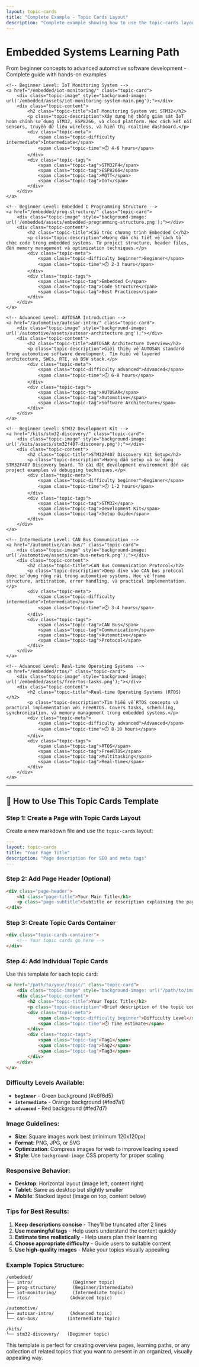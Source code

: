 ```yaml
---
layout: topic-cards
title: "Complete Example - Topic Cards Layout"
description: "Complete example showing how to use the topic-cards layout with multiple cards, different difficulty levels, and proper metadata"
---
```


<div class="page-header">
    <h1 class="page-title">Embedded Systems Learning Path</h1>
    <p class="page-subtitle">From beginner concepts to advanced automotive software development - Complete guide with hands-on examples</p>
</div>

<div class="topic-cards-container">
    
    <!-- Beginner Level: IoT Monitoring System -->
    <a href="/embedded/iot-monitoring/" class="topic-card">
        <div class="topic-image" style="background-image: url('/embedded/assets/iot-monitoring-system-main.png');"></div>
        <div class="topic-content">
            <h2 class="topic-title">IoT Monitoring System với STM32</h2>
            <p class="topic-description">Xây dựng hệ thống giám sát IoT hoàn chỉnh sử dụng STM32, ESP8266, và cloud platform. Học cách kết nối sensors, truyền dữ liệu wireless, và hiển thị realtime dashboard.</p>
            <div class="topic-meta">
                <span class="topic-difficulty intermediate">Intermediate</span>
                <span class="topic-time">⏱️ 4-6 hours</span>
            </div>
            <div class="topic-tags">
                <span class="topic-tag">STM32F4</span>
                <span class="topic-tag">ESP8266</span>
                <span class="topic-tag">MQTT</span>
                <span class="topic-tag">IoT</span>
            </div>
        </div>
    </a>
    
    <!-- Beginner Level: Embedded C Programming Structure -->
    <a href="/embedded/prog-structure/" class="topic-card">
        <div class="topic-image" style="background-image: url('/embedded/assets/embedded-programming-structure.png');"></div>
        <div class="topic-content">
            <h2 class="topic-title">Cấu trúc chương trình Embedded C</h2>
            <p class="topic-description">Hướng dẫn chi tiết về cách tổ chức code trong embedded systems. Từ project structure, header files, đến memory management và optimization techniques.</p>
            <div class="topic-meta">
                <span class="topic-difficulty beginner">Beginner</span>
                <span class="topic-time">⏱️ 2-3 hours</span>
            </div>
            <div class="topic-tags">
                <span class="topic-tag">Embedded C</span>
                <span class="topic-tag">Code Structure</span>
                <span class="topic-tag">Best Practices</span>
            </div>
        </div>
    </a>
    
    <!-- Advanced Level: AUTOSAR Introduction -->
    <a href="/automotive/autosar-intro/" class="topic-card">
        <div class="topic-image" style="background-image: url('/automotive/assets/autosar-architecture.png');"></div>
        <div class="topic-content">
            <h2 class="topic-title">AUTOSAR Architecture Overview</h2>
            <p class="topic-description">Giới thiệu về AUTOSAR standard trong automotive software development. Tìm hiểu về layered architecture, SWCs, RTE, và BSW stack.</p>
            <div class="topic-meta">
                <span class="topic-difficulty advanced">Advanced</span>
                <span class="topic-time">⏱️ 6-8 hours</span>
            </div>
            <div class="topic-tags">
                <span class="topic-tag">AUTOSAR</span>
                <span class="topic-tag">Automotive</span>
                <span class="topic-tag">Software Architecture</span>
            </div>
        </div>
    </a>
    
    <!-- Beginner Level: STM32 Development Kit -->
    <a href="/kits/stm32-discovery/" class="topic-card">
        <div class="topic-image" style="background-image: url('/kits/assets/stm32f407-discovery.png');"></div>
        <div class="topic-content">
            <h2 class="topic-title">STM32F407 Discovery Kit Setup</h2>
            <p class="topic-description">Hướng dẫn setup và sử dụng STM32F407 Discovery board. Từ cài đặt development environment đến các project examples và debugging techniques.</p>
            <div class="topic-meta">
                <span class="topic-difficulty beginner">Beginner</span>
                <span class="topic-time">⏱️ 1-2 hours</span>
            </div>
            <div class="topic-tags">
                <span class="topic-tag">STM32</span>
                <span class="topic-tag">Development Kit</span>
                <span class="topic-tag">Setup Guide</span>
            </div>
        </div>
    </a>
    
    <!-- Intermediate Level: CAN Bus Communication -->
    <a href="/automotive/can-bus/" class="topic-card">
        <div class="topic-image" style="background-image: url('/automotive/assets/can-bus-network.png');"></div>
        <div class="topic-content">
            <h2 class="topic-title">CAN Bus Communication Protocol</h2>
            <p class="topic-description">Deep dive vào CAN bus protocol được sử dụng rộng rãi trong automotive systems. Học về frame structure, arbitration, error handling, và practical implementation.</p>
            <div class="topic-meta">
                <span class="topic-difficulty intermediate">Intermediate</span>
                <span class="topic-time">⏱️ 3-4 hours</span>
            </div>
            <div class="topic-tags">
                <span class="topic-tag">CAN Bus</span>
                <span class="topic-tag">Communication</span>
                <span class="topic-tag">Automotive</span>
                <span class="topic-tag">Protocol</span>
            </div>
        </div>
    </a>
    
    <!-- Advanced Level: Real-time Operating Systems -->
    <a href="/embedded/rtos/" class="topic-card">
        <div class="topic-image" style="background-image: url('/embedded/assets/freertos-tasks.png');"></div>
        <div class="topic-content">
            <h2 class="topic-title">Real-time Operating Systems (RTOS)</h2>
            <p class="topic-description">Tìm hiểu về RTOS concepts và practical implementation với FreeRTOS. Covers tasks, scheduling, synchronization, và memory management trong embedded systems.</p>
            <div class="topic-meta">
                <span class="topic-difficulty advanced">Advanced</span>
                <span class="topic-time">⏱️ 8-10 hours</span>
            </div>
            <div class="topic-tags">
                <span class="topic-tag">RTOS</span>
                <span class="topic-tag">FreeRTOS</span>
                <span class="topic-tag">Multitasking</span>
                <span class="topic-tag">Real-time</span>
            </div>
        </div>
    </a>

</div>

---

## 📖 How to Use This Topic Cards Template

### Step 1: Create a Page with Topic Cards Layout

Create a new markdown file and use the `topic-cards` layout:

```yaml
---
layout: topic-cards
title: "Your Page Title"
description: "Page description for SEO and meta tags"
---
```

### Step 2: Add Page Header (Optional)

```html
<div class="page-header">
    <h1 class="page-title">Your Main Title</h1>
    <p class="page-subtitle">Subtitle or description explaining the page content</p>
</div>
```

### Step 3: Create Topic Cards Container

```html
<div class="topic-cards-container">
    <!-- Your topic cards go here -->
</div>
```

### Step 4: Add Individual Topic Cards

Use this template for each topic card:

```html
<a href="/path/to/your/topic/" class="topic-card">
    <div class="topic-image" style="background-image: url('/path/to/image.png');"></div>
    <div class="topic-content">
        <h2 class="topic-title">Your Topic Title</h2>
        <p class="topic-description">Brief description of the topic content that will be truncated after 2 lines...</p>
        <div class="topic-meta">
            <span class="topic-difficulty beginner">Difficulty Level</span>
            <span class="topic-time">⏱️ Time estimate</span>
        </div>
        <div class="topic-tags">
            <span class="topic-tag">Tag1</span>
            <span class="topic-tag">Tag2</span>
            <span class="topic-tag">Tag3</span>
        </div>
    </div>
</a>
```

### Difficulty Levels Available:

- **`beginner`** - Green background (#c6f6d5)
- **`intermediate`** - Orange background (#fed7a1)  
- **`advanced`** - Red background (#fed7d7)

### Image Guidelines:

- **Size**: Square images work best (minimum 120x120px)
- **Format**: PNG, JPG, or SVG
- **Optimization**: Compress images for web to improve loading speed
- **Style**: Use `background-image` CSS property for proper scaling

### Responsive Behavior:

- **Desktop**: Horizontal layout (image left, content right)
- **Tablet**: Same as desktop but slightly smaller
- **Mobile**: Stacked layout (image on top, content below)

### Tips for Best Results:

1. **Keep descriptions concise** - They'll be truncated after 2 lines
2. **Use meaningful tags** - Help users understand the content quickly  
3. **Estimate time realistically** - Help users plan their learning
4. **Choose appropriate difficulty** - Guide users to suitable content
5. **Use high-quality images** - Make your topics visually appealing

### Example Topics Structure:

```
/embedded/
├── intro/               (Beginner topic)
├── prog-structure/      (Beginner/Intermediate)
├── iot-monitoring/      (Intermediate topic)
└── rtos/               (Advanced topic)

/automotive/
├── autosar-intro/      (Advanced topic)
└── can-bus/           (Intermediate topic)

/kits/
└── stm32-discovery/   (Beginner topic)
```

This template is perfect for creating overview pages, learning paths, or any collection of related topics that you want to present in an organized, visually appealing way.

